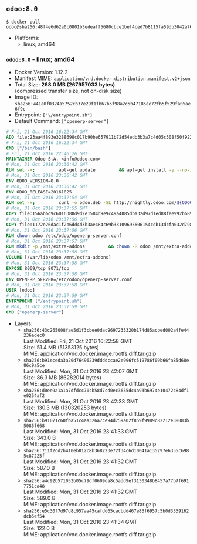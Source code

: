 ## `odoo:8.0`

```console
$ docker pull odoo@sha256:48f4e6d62a0c0801b3edeaff5680cbce1bef4ced7b8115fa59db3042a76d6891
```

-	Platforms:
	-	linux; amd64

### `odoo:8.0` - linux; amd64

-	Docker Version: 1.12.2
-	Manifest MIME: `application/vnd.docker.distribution.manifest.v2+json`
-	Total Size: **268.0 MB (267957033 bytes)**  
	(compressed transfer size, not on-disk size)
-	Image ID: `sha256:441a0f0324a5752cb37e29f1fb67b5f98a2c5b47185ee72fb5f529fa05ae6f9c`
-	Entrypoint: `["\/entrypoint.sh"]`
-	Default Command: `["openerp-server"]`

```dockerfile
# Fri, 21 Oct 2016 16:22:34 GMT
ADD file:23aa4f893e3288698c017b90be657911b72d54edb3b3a7c4d05c308f50f9228f in / 
# Fri, 21 Oct 2016 16:22:34 GMT
CMD ["/bin/bash"]
# Fri, 21 Oct 2016 22:46:26 GMT
MAINTAINER Odoo S.A. <info@odoo.com>
# Mon, 31 Oct 2016 23:36:42 GMT
RUN set -x;         apt-get update         && apt-get install -y --no-install-recommends             ca-certificates             curl             node-less             node-clean-css             python-gevent             python-pip             python-pyinotify             python-renderpm             python-support         && curl -o wkhtmltox.deb -SL http://nightly.odoo.com/extra/wkhtmltox-0.12.1.2_linux-jessie-amd64.deb         && echo '40e8b906de658a2221b15e4e8cd82565a47d7ee8 wkhtmltox.deb' | sha1sum -c -         && dpkg --force-depends -i wkhtmltox.deb         && apt-get -y install -f --no-install-recommends         && apt-get purge -y --auto-remove -o APT::AutoRemove::RecommendsImportant=false -o APT::AutoRemove::SuggestsImportant=false npm         && rm -rf /var/lib/apt/lists/* wkhtmltox.deb         && pip install psycogreen==1.0
# Mon, 31 Oct 2016 23:36:42 GMT
ENV ODOO_VERSION=8.0
# Mon, 31 Oct 2016 23:36:42 GMT
ENV ODOO_RELEASE=20161025
# Mon, 31 Oct 2016 23:37:54 GMT
RUN set -x;         curl -o odoo.deb -SL http://nightly.odoo.com/${ODOO_VERSION}/nightly/deb/odoo_${ODOO_VERSION}.${ODOO_RELEASE}_all.deb         && echo '6c43a1e2984266d257062b649676c6e327498c8c odoo.deb' | sha1sum -c -         && dpkg --force-depends -i odoo.deb         && apt-get update         && apt-get -y install -f --no-install-recommends         && rm -rf /var/lib/apt/lists/* odoo.deb
# Mon, 31 Oct 2016 23:37:55 GMT
COPY file:156abbd9c6016388d9d2e1584d9e9c49a4085dba32d97d1ed88fee992bb89e61 in / 
# Mon, 31 Oct 2016 23:37:56 GMT
COPY file:1172e26dac1f2b6dd4d3b3ae484c69b33109695606154cdb13dcfa032d798e88 in /etc/odoo/ 
# Mon, 31 Oct 2016 23:37:56 GMT
RUN chown odoo /etc/odoo/openerp-server.conf
# Mon, 31 Oct 2016 23:37:57 GMT
RUN mkdir -p /mnt/extra-addons         && chown -R odoo /mnt/extra-addons
# Mon, 31 Oct 2016 23:37:58 GMT
VOLUME [/var/lib/odoo /mnt/extra-addons]
# Mon, 31 Oct 2016 23:37:58 GMT
EXPOSE 8069/tcp 8071/tcp
# Mon, 31 Oct 2016 23:37:58 GMT
ENV OPENERP_SERVER=/etc/odoo/openerp-server.conf
# Mon, 31 Oct 2016 23:37:58 GMT
USER [odoo]
# Mon, 31 Oct 2016 23:37:59 GMT
ENTRYPOINT ["/entrypoint.sh"]
# Mon, 31 Oct 2016 23:37:59 GMT
CMD ["openerp-server"]
```

-	Layers:
	-	`sha256:43c265008fae5d1f3cbee0dac9697235320b174d85acbed002a4fe44236adec0`  
		Last Modified: Fri, 21 Oct 2016 16:22:58 GMT  
		Size: 51.4 MB (51353125 bytes)  
		MIME: application/vnd.docker.image.rootfs.diff.tar.gzip
	-	`sha256:b91eceda3a20d76496239ddddccae2e996fc519786f09b66fa85d68e86c9a5ce`  
		Last Modified: Mon, 31 Oct 2016 23:42:07 GMT  
		Size: 86.3 MB (86282014 bytes)  
		MIME: application/vnd.docker.image.rootfs.diff.tar.gzip
	-	`sha256:d0ee9a1a1a7dfdcc70cb58d7cd0ec3655dc4a93b6974e10472c84df1e0254af2`  
		Last Modified: Mon, 31 Oct 2016 23:42:33 GMT  
		Size: 130.3 MB (130320253 bytes)  
		MIME: application/vnd.docker.image.rootfs.diff.tar.gzip
	-	`sha256:b91071c60fba51c4aa326a7ce94d759a02f859f9989c82212e38083b5085f668`  
		Last Modified: Mon, 31 Oct 2016 23:41:33 GMT  
		Size: 343.0 B  
		MIME: application/vnd.docker.image.rootfs.diff.tar.gzip
	-	`sha256:711f2cd2b410eb812c8b368223e72f34c6d10041a135297e6355c6985c87225f`  
		Last Modified: Mon, 31 Oct 2016 23:41:32 GMT  
		Size: 587.0 B  
		MIME: application/vnd.docker.image.rootfs.diff.tar.gzip
	-	`sha256:a4c92b571052b05c79df0609da8c5add9ef3130348b8457a77b7f6917751ca48`  
		Last Modified: Mon, 31 Oct 2016 23:41:32 GMT  
		Size: 589.0 B  
		MIME: application/vnd.docker.image.rootfs.diff.tar.gzip
	-	`sha256:e5c30f7d97d8c957aa45cafdd65cacbdd467e83f6957c5b0d3339162dcb5ef54`  
		Last Modified: Mon, 31 Oct 2016 23:41:34 GMT  
		Size: 122.0 B  
		MIME: application/vnd.docker.image.rootfs.diff.tar.gzip
